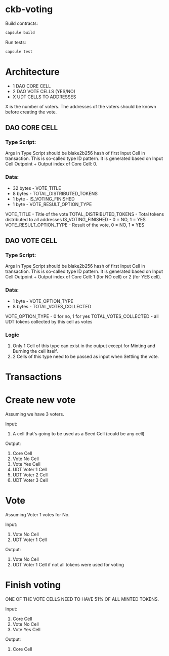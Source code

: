 # ckb-voting

Build contracts:

``` sh
capsule build
```

Run tests:

``` sh
capsule test
```

# Architecture

- 1 DAO CORE CELL
- 2 DAO VOTE CELLS (YES/NO)
- X UDT CELLS TO ADDRESSES

X is the number of voters. The addresses of the voters should be known before creating the vote.

## DAO CORE CELL

### Type Script:

Args in Type Script should be blake2b256 hash of first Input Cell in transaction. This is so-called type ID pattern. It is generated based on Input Cell Outpoint + Output index of Core Cell: 0.

### Data:
- 32 bytes - VOTE_TITLE
- 8 bytes - TOTAL_DISTRIBUTED_TOKENS
- 1 byte - IS_VOTING_FINISHED
- 1 byte - VOTE_RESULT_OPTION_TYPE

VOTE_TITLE - Title of the vote
TOTAL_DISTRIBUTED_TOKENS - Total tokens distributed to all addresses
IS_VOTING_FINISHED - 0 = NO, 1 = YES
VOTE_RESULT_OPTION_TYPE - Result of the vote, 0 = NO, 1 = YES

## DAO VOTE CELL

### Type Script:

Args in Type Script should be blake2b256 hash of first Input Cell in transaction. This is so-called type ID pattern. It is generated based on Input Cell Outpoint + Output index of Core Cell: 1 (for NO cell) or 2 (for YES cell).

### Data:
- 1 byte - VOTE_OPTION_TYPE
- 8 bytes - TOTAL_VOTES_COLLECTED

VOTE_OPTION_TYPE - 0 for no, 1 for yes
TOTAL_VOTES_COLLECTED - all UDT tokens collected by this cell as votes

### Logic

1. Only 1 Cell of this type can exist in the output except for Minting and Burning the cell itself.
2. 2 Cells of this type need to be passed as input when Settling the vote.

# Transactions

# Create new vote

Assuming we have 3 voters.

Input:
1. A cell that's going to be used as a Seed Cell (could be any cell)

Output:
1. Core Cell
2. Vote No Cell
3. Vote Yes Cell
4. UDT Voter 1 Cell
5. UDT Voter 2 Cell
6. UDT Voter 3 Cell

# Vote

Assuming Voter 1 votes for No.

Input:

1. Vote No Cell
2. UDT Voter 1 Cell

Output:

1. Vote No Cell
2. UDT Voter 1 Cell if not all tokens were used for voting

# Finish voting

ONE OF THE VOTE CELLS NEED TO HAVE 51% OF ALL MINTED TOKENS.

Input:
1. Core Cell
2. Vote No Cell
3. Vote Yes Cell

Output:
1. Core Cell